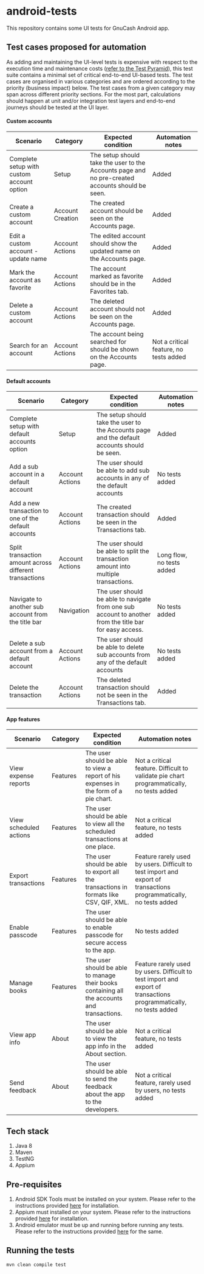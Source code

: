 # android-tests
This repository contains some UI tests for GnuCash Android app.

## Test cases proposed for automation
As adding and maintaining the UI-level tests is expensive with respect to the execution time and maintenance costs ([refer to the Test Pyramid](https://martinfowler.com/bliki/TestPyramid.html)), this test suite contains a minimal set of critical end-to-end UI-based tests. The test cases are organised in various categories and are ordered according to the priority (business impact) below. The test cases from a given category may span across different priority sections. For the most part, calculations should happen at unit and/or integration test layers and end-to-end journeys should be tested at the UI layer.

#### Custom accounts
| Scenario | Category | Expected condition | Automation notes |
| -------- | -------- | ------------------ | ---------------- |
| Complete setup with custom account option | Setup | The setup should take the user to the Accounts page and no pre-created accounts should be seen. | Added |
| Create a custom account | Account Creation | The created account should be seen on the Accounts page. | Added |
| Edit a custom account - update name | Account Actions | The edited account should show the updated name on the Accounts page. | Added |
| Mark the account as favorite | Account Actions | The account marked as favorite should be in the Favorites tab. | Added |
| Delete a custom account | Account Actions | The deleted account should not be seen on the Accounts page. | Added |
| Search for an account | Account Actions | The account being searched for should be shown on the Accounts page. | Not a critical feature, no tests added |

#### Default accounts
| Scenario | Category | Expected condition | Automation notes |
| -------- | -------- | ------------------ | ---------------- |
| Complete setup with default accounts option | Setup | The setup should take the user to the Accounts page and the default accounts should be seen. | Added |
| Add a sub account in a default account | Account Actions | The user should be able to add sub accounts in any of the default accounts | No tests added |
| Add a new transaction to one of the default accounts | Account Actions | The created transaction should be seen in the Transactions tab. | Added |
| Split transaction amount across different transactions | Account Actions | The user should be able to split the transaction amount into multiple transactions. | Long flow, no tests added |
| Navigate to another sub account from the title bar | Navigation | The user should be able to navigate from one sub account to another from the title bar for easy access. | No tests added | 
| Delete a sub account from a default account | Account Actions | The user should be able to delete sub accounts from any of the default accounts | No tests added |
| Delete the transaction | Account Actions | The deleted transaction should not be seen in the Transactions tab. | Added |

#### App features
| Scenario | Category | Expected condition | Automation notes |
| -------- | -------- | ------------------ | ---------------- |
| View expense reports | Features | The user should be able to view a report of his expenses in the form of a pie chart. | Not a critical feature. Difficult to validate pie chart programmatically, no tests added |
| View scheduled actions | Features | The user should be able to view all the scheduled transactions at one place. | Not a critical feature, no tests added |
| Export transactions | Features | The user should be able to export all the transactions in formats like CSV, QIF, XML. | Feature rarely used by users. Difficult to test import and export of transactions programmatically, no tests added |
| Enable passcode | Features | The user should be able to enable passcode for secure access to the app. | No tests added |
| Manage books | Features | The user should be able to manage their books containing all the accounts and transactions. | Feature rarely used by users. Difficult to test import and export of transactions programmatically, no tests added |
| View app info | About | The user should be able to view the app info in the About section. | Not a critical feature, no tests added |
| Send feedback | About | The user should be able to send the feedback about the app to the developers. | Not a critical feature, rarely used by users, no tests added |

## Tech stack
1. Java 8
2. Maven
3. TestNG
4. Appium

## Pre-requisites
1. Android SDK Tools must be installed on your system. Please refer to the instructions provided [here](https://developer.android.com/studio?pkg=tools) for installation.
2. Appium must installed on your system. Please refer to the instructions provided [here](http://appium.io/docs/en/about-appium/getting-started/) for installation.
3. Android emulator must be up and running before running any tests. Please refer to the instructions provided [here](https://developer.android.com/studio/run/emulator-commandline) for the same.

## Running the tests
`mvn clean compile test`


